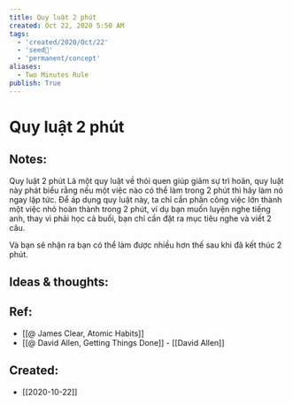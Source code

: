 ```yaml
---
title: Quy luật 2 phút
created: Oct 22, 2020 5:50 AM
tags:
  - 'created/2020/Oct/22'
  - 'seed🥜'
  - 'permanent/concept'
aliases:
  - Two Minutes Rule
publish: True
---
```

# Quy luật 2 phút

## Notes:
Quy luật 2 phút Là một quy luật về thói quen giúp giảm sự trì hoãn, quy luật này phát biểu rằng nếu một việc nào có thể làm trong 2 phút thì hãy làm nó ngay lập tức. Để áp dụng quy luật này, ta chỉ cần phân công việc lớn thành một việc nhỏ hoàn thành trong 2 phút, ví dụ bạn muốn luyện nghe tiếng anh, thay vì phải học cả buổi, bạn chỉ cần đặt ra mục tiêu nghe và viết 2 câu. 

Và bạn sẽ nhận ra bạn có thể làm được nhiều hơn thế sau khi đã kết thúc 2 phút.

## Ideas & thoughts:

## Ref:
- [[@ James Clear, Atomic Habits]]
- [[@ David Allen, Getting Things Done]] - [[David Allen]]
## Created:
- [[2020-10-22]]
